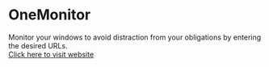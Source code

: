 # OneMonitor

Monitor your windows to avoid distraction from your obligations by entering the desired URLs.  
[Click here to visit website](https://asusfornothing.github.io/onemonitor)
